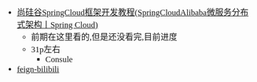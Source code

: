 <span  style="font-family: Simsun,serif; font-size: 17px; ">

- [尚硅谷SpringCloud框架开发教程(SpringCloudAlibaba微服务分布式架构丨Spring Cloud)](https://www.bilibili.com/video/BV18E411x7eT/)
    - 前期在这里看的,但是还没看完,目前进度
    - 31p左右
        - Consule
- [feign-bilibili](https://www.bilibili.com/video/BV1k54y157um)

</span>
